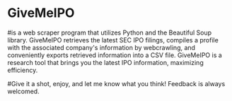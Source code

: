 # GiveMeIPO
#is a web scraper program that utilizes Python and the Beautiful Soup library. GiveMeIPO retrieves the latest SEC IPO filings, compiles a profile with the associated company's information by webcrawling, and conveniently exports retrieved information into a CSV file. GiveMeIPO is a research tool that brings you the latest IPO information, maximizing efficiency.

#Give it a shot, enjoy, and let me know what you think! Feedback is always welcomed.
